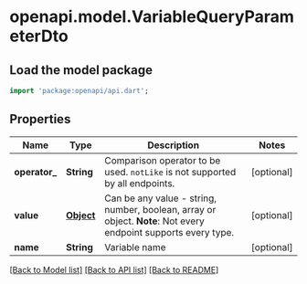 # openapi.model.VariableQueryParameterDto

## Load the model package
```dart
import 'package:openapi/api.dart';
```

## Properties
Name | Type | Description | Notes
------------ | ------------- | ------------- | -------------
**operator_** | **String** | Comparison operator to be used. `notLike` is not supported by all endpoints. | [optional] 
**value** | [**Object**](.md) | Can be any value - string, number, boolean, array or object.  **Note**: Not every endpoint supports every type. | [optional] 
**name** | **String** | Variable name | [optional] 

[[Back to Model list]](../README.md#documentation-for-models) [[Back to API list]](../README.md#documentation-for-api-endpoints) [[Back to README]](../README.md)


